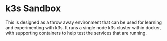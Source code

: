 # k3s Sandbox

This is designed as a throw away environment that can be used for learning and experimenting with k3s. It runs a single node k3s cluster within docker, with supporting containers to help test the services that are running.